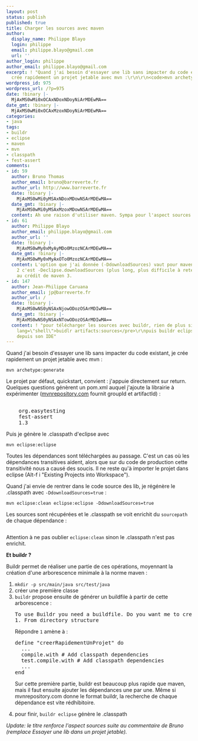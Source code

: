 ```yaml
---
layout: post
status: publish
published: true
title: Charger les sources avec maven
author:
  display_name: Philippe Blayo
  login: philippe
  email: philippe.blayo@gmail.com
  url: ''
author_login: philippe
author_email: philippe.blayo@gmail.com
excerpt: ! "Quand j'ai besoin d'essayer une lib sans impacter du code existant, je
  crée rapidement un projet jetable avec mvn :\r\n\r\n<code>mvn archetype:generate</code>\r\n\r\n"
wordpress_id: 975
wordpress_url: /?p=975
date: !binary |-
  MjAxMS0wMi0xOCAxNDoxNDoyNiArMDEwMA==
date_gmt: !binary |-
  MjAxMS0wMi0xOCAxMzoxNDoyNiArMDEwMA==
categories:
- java
tags:
- buildr
- eclipse
- maven
- mvn
- classpath
- fest-assert
comments:
- id: 59
  author: Bruno Thomas
  author_email: bruno@barreverte.fr
  author_url: http://www.barreverte.fr
  date: !binary |-
    MjAxMS0wMi0yMSAxNDoxMDowNSArMDEwMA==
  date_gmt: !binary |-
    MjAxMS0wMi0yMSAxMzoxMDowNSArMDEwMA==
  content: Ah une raison d'utiliser maven. Sympa pour l'aspect sources.
- id: 61
  author: Philippe Blayo
  author_email: philippe.blayo@gmail.com
  author_url: ''
  date: !binary |-
    MjAxMS0wMy0xMyAyMDo0MzozNCArMDEwMA==
  date_gmt: !binary |-
    MjAxMS0wMy0xMyAxOTo0MzozNCArMDEwMA==
  content: L'option que j'ai donnée (-DdownloadSources) vaut pour maven 3. Pour maven
    2 c'est -Declipse.downloadSources (plus long, plus difficile à retenir). Une avancée
    au crédit de maven 3.
- id: 147
  author: Jean-Philippe Caruana
  author_email: jp@barreverte.fr
  author_url: /
  date: !binary |-
    MjAxMS0wNS0yNSAxNjowODozOSArMDIwMA==
  date_gmt: !binary |-
    MjAxMS0wNS0yNSAxNTowODozOSArMDIwMA==
  content: ! "pour télécharger les sources avec buildr, rien de plus simple :\r\n<pre
    lang=\"shell\">buidlr artifacts:sources</pre>\r\npuis buildr eclipse pour y accéder
    depuis son IDE"
---
```

<p>Quand j'ai besoin d'essayer une lib sans impacter du code existant, je crée rapidement un projet jetable avec mvn :</p>
<p><code>mvn archetype:generate</code></p>
<p><a id="more"></a><a id="more-975"></a>Le projet par défaut, quickstart, convient : j'appuie directement sur return. Quelques questions génèrent un pom.xml auquel j'ajoute la librairie à expérimenter (<a href="http://mvnrepository.com/">mvnrepository.com</a> fournit groupId et artifactId) :</p>
<pre lang="xml">
<dependency>
    <groupId>org.easytesting</groupId>
    <artifactId>fest-assert</artifactId>
    <version>1.3</version>
</dependency></pre>
<p>Puis je génère le .classpath d'eclipse avec</p>
<p><code>mvn eclipse:eclipse</code></p>
<p>Toutes les dépendances sont téléchargées au passage. C'est un cas où les dépendances transitives aident, alors que sur du code de production cette transitivité nous a causé des soucis. Il ne reste qu'à importer le projet dans eclipse (Alt-f i "Existing Projects into Workspace").</p>
<p>Quand j'ai envie de rentrer dans le code source des lib, je régénère le .classpath avec <code>-DdownloadSources=true</code> :</p>
<p><code>mvn eclipse:clean eclipse:eclipse -DdownloadSources=true</code></p>
<p>Les sources sont récupérées et le .classpath se voit enrichit du <code>sourcepath</code> de chaque dépendance :</p>
<pre lang='xml'><classpathentry kind="var" path="M2_REPO/.../fest-util-1.1.4.jar"
 sourcepath="M2_REPO/.../fest-util-1.1.4-sources.jar" /></pre>
<p>Attention à ne pas oublier <code>eclipse:clean</code> sinon le .classpath n'est pas enrichit.</p>
<p><strong>Et buildr ?</strong></p>
<p>Buildr permet de réaliser une partie de ces opérations, moyennant la création d'une arborescence minimale à la norme maven :</p>
<ol>
<li><code>mkdir -p src/main/java src/test/java</code></li>
<li>créer une première classe</li>
<li><code>buildr</code> propose ensuite de générer un buildfile à partir de cette arborescence :
<pre>To use Buildr you need a buildfile. Do you want me to create one?:
1. From directory structure</pre>
<p>Répondre <code>1</code> amène à :</p>
<pre lang="ruby">define "creerRapidementUnProjet" do
  ...
  compile.with # Add classpath dependencies
  test.compile.with # Add classpath dependencies
  ...
end</pre>
<p>Sur cette première partie, buildr est beaucoup plus rapide que maven, mais il faut ensuite ajouter les dépendances une par une. Même si mvnrepository.com donne le format buildr, la recherche de chaque dépendance est vite rédhibitoire.</li>
<li>pour finir, <code>buildr eclipse</code> génère le .classpath</li>
</ol>
<p><em>Update: le titre renforce l'aspect sources suite au commentaire de Bruno (remplace Essayer une lib dans un projet jetable).</em></p>
